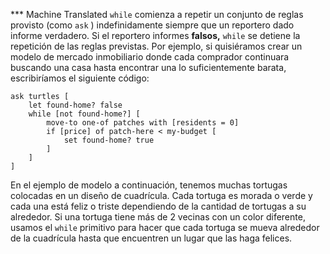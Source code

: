 ﻿*** Machine Translated
`while` comienza a repetir un conjunto de reglas provisto (como `ask` ) indefinidamente siempre que un reportero dado informe verdadero. Si el reportero informes **falsos,** `while` se detiene la repetición de las reglas previstas. Por ejemplo, si quisiéramos crear un modelo de mercado inmobiliario donde cada comprador continuara buscando una casa hasta encontrar una lo suficientemente barata, escribiríamos el siguiente código:



```
ask turtles [
	let found-home? false
	while [not found-home?] [
		move-to one-of patches with [residents = 0]
		if [price] of patch-here < my-budget [
			set found-home? true
		]
	]
]
```


En el ejemplo de modelo a continuación, tenemos muchas tortugas colocadas en un diseño de cuadrícula. Cada tortuga es morada o verde y cada una está feliz o triste dependiendo de la cantidad de tortugas a su alrededor. Si una tortuga tiene más de 2 vecinas con un color diferente, usamos el `while` primitivo para hacer que cada tortuga se mueva alrededor de la cuadrícula hasta que encuentren un lugar que las haga felices.